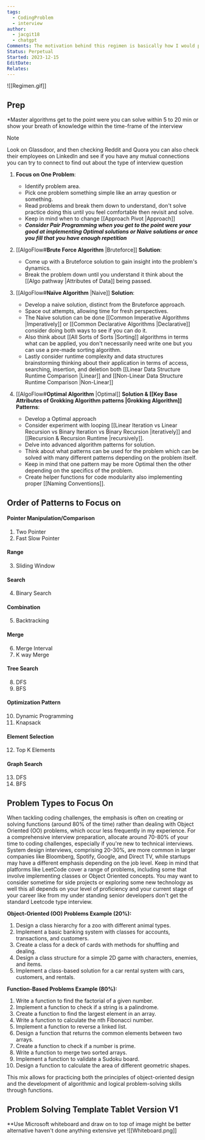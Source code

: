 ```yaml
---
tags:
  - CodingProblem
  - interview
author:
  - jacgit18
  - chatgpt
Comments: The motivation behind this regimen is basically how I would prepare and practice challenges if I had not done one before and written in a way to avoid anti patterns I fell into.
Status: Perpetual
Started: 2023-12-15
EditDate: 
Relates:
---
```

![[Regimen.gif]]
## Prep  
*Master algorithms get to the point were you can solve within 5 to 20 min or show your breath of knowledge within the time-frame of the interview  
>[!note] 
>Look on Glassdoor, and then checking Reddit and Quora you can also check their employees on LinkedIn and see if you have any mutual connections you can try to connect to find out about the type of interview question

1. **Focus on One Problem**: 
	- Identify problem area.
	- Pick one problem something simple like an array question or something.
	- Read problems and break them down to understand, don't solve practice doing this until you feel comfortable then revisit and solve. 
	- Keep in mind when to change [[Approach Pivot |Approach]]
	- ***Consider Pair Programming when you get to the point were your good at implementing Optimal solutions or Naive solutions or once you fill that you have enough repetition***
  
2. [[AlgoFlow#**Brute Force Algorithm** |Bruteforce]] **Solution**:  
	- Come up with a Bruteforce solution to gain insight into the problem's dynamics.  
	- Break the problem down until you understand it think about the [[Algo pathway |Attributes of Data]] being passed.  
  
3. [[AlgoFlow#**Naïve Algorithm** |Naive]] **Solution**:  
	- Develop a naive solution, distinct from the Bruteforce approach.  
	- Space out attempts, allowing time for fresh perspectives.
	- The Naive solution can be done [[Common Imperative Algorithms |Imperatively]] or [[Common Declarative Algorithms |Declarative]] consider doing both ways to see if you can do it.
	- Also think about [[All Sorts of Sorts |Sorting]] algorithms in terms what can be applied, you don't necessarily need write one but you can use a pre-made sorting algorithm.
	- Lastly consider runtime complexity and data structures brainstorming thinking about their application in terms of access, searching, insertion, and deletion both [[Linear Data Structure Runtime Comparison |Linear]] and [[Non-Linear Data Structure Runtime Comparison |Non-Linear]]

  
4. [[AlgoFlow#**Optimal Algorithm** |Optimal]] **Solution & [[Key Base Attributes of  Grokking Algorithm patterns |Grokking Algorithm]] Patterns**:
	- Develop a Optimal approach
	- Consider experiment with looping [[Linear Iteration vs Linear Recursion  vs Binary Iteration vs Binary Recursion |iteratively]] and [[Recursion & Recursion Runtime |recursively]].  
	- Delve into advanced algorithm patterns for solution. 
	- Think about what patterns can be used for the problem which can be solved with many different patterns depending on the problem itself.
	- Keep in mind that one pattern may be more Optimal then the other depending on the specifics of the problem.
	- Create helper functions for code modularity also implementing proper [[Naming Conventions]]. 


## Order of Patterns to Focus on 
#### Pointer Manipulation/Comparison 
1. Two Pointer
2. Fast Slow Pointer
#### Range 
3. Sliding Window
#### Search 
4. Binary Search
#### Combination 
5. Backtracking
#### Merge 
6. Merge Interval
7. K way Merge
#### Tree Search 
8. DFS
9. BFS 
#### Optimization Pattern
10. Dynamic Programming
11. Knapsack
#### Element Selection
12. Top K Elements
#### Graph Search 
13. DFS
14. BFS 

## Problem Types to Focus On
When tackling coding challenges, the emphasis is often on creating or solving functions (around 80% of the time) rather than dealing with Object Oriented (OO) problems, which occur less frequently in my experience. For a comprehensive interview preparation, allocate around 70-80% of your time to coding challenges, especially if you're new to technical interviews. System design interviews, comprising 20-30%, are more common in larger companies like Bloomberg, Spotify, Google, and Direct TV, while startups may have a different emphasis depending on the job level. Keep in mind that platforms like LeetCode cover a range of problems, including some that involve implementing classes or Object Oriented concepts. You may want to consider sometime for side projects or exploring some new technology as well this all depends on your level of proficiency and your current stage of your career like from my under standing senior developers don't get the standard Leetcode type interview. 


**Object-Oriented (OO) Problems Example (20%):**
1. Design a class hierarchy for a zoo with different animal types.
2. Implement a basic banking system with classes for accounts, transactions, and customers.
3. Create a class for a deck of cards with methods for shuffling and dealing.
4. Design a class structure for a simple 2D game with characters, enemies, and items.
5. Implement a class-based solution for a car rental system with cars, customers, and rentals.

**Function-Based Problems Example (80%):**
1. Write a function to find the factorial of a given number.
2. Implement a function to check if a string is a palindrome.
3. Create a function to find the largest element in an array.
4. Write a function to calculate the nth Fibonacci number.
5. Implement a function to reverse a linked list.
6. Design a function that returns the common elements between two arrays.
7. Create a function to check if a number is prime.
8. Write a function to merge two sorted arrays.
9. Implement a function to validate a Sudoku board.
10. Design a function to calculate the area of different geometric shapes.

This mix allows for practicing both the principles of object-oriented design and the development of algorithmic and logical problem-solving skills through functions.
## Problem Solving Template Tablet Version V1
**Use Microsoft whiteboard and draw on to top of image might be better alternative haven't done anything extensive yet
![[Whiteboard.png]]